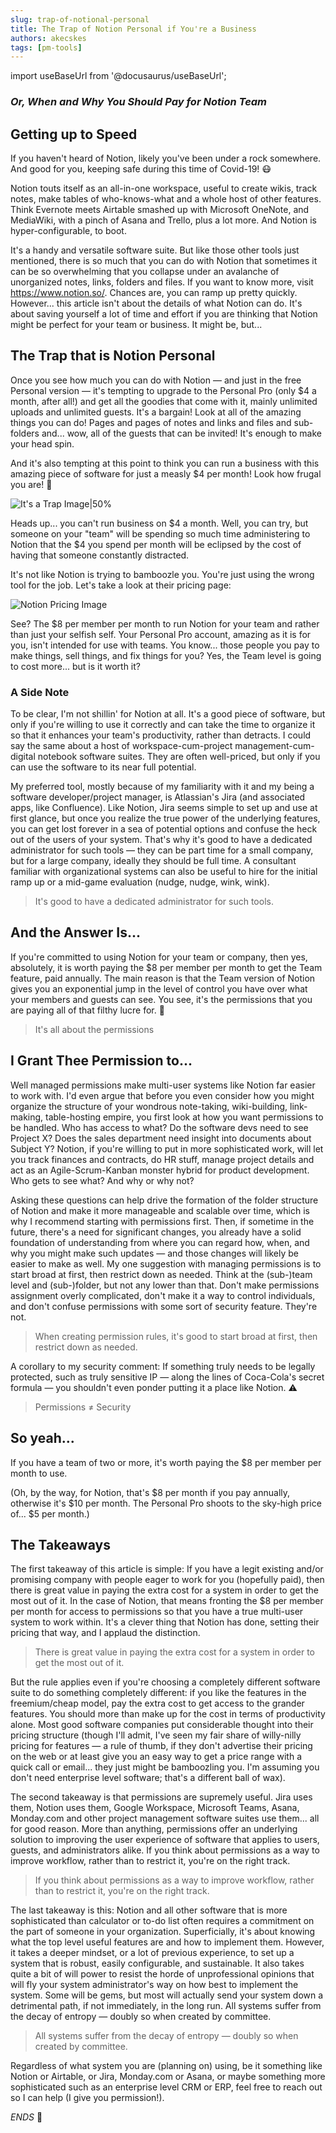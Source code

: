 ```yaml
---
slug: trap-of-notional-personal
title: The Trap of Notion Personal if You're a Business 
authors: akecskes
tags: [pm-tools]
---
```


import useBaseUrl from '@docusaurus/useBaseUrl';

_<h3>Or, When and Why You Should Pay for Notion Team</h3>_

## Getting up to Speed

If you haven't heard of Notion, likely you've been under a rock somewhere. And good for you, keeping safe during this time of Covid-19! 😷

Notion touts itself as an all-in-one workspace, useful to create wikis, track notes, make tables of who-knows-what and a whole host of other features. Think Evernote meets Airtable smashed up with Microsoft OneNote, and MediaWiki, with a pinch of Asana and Trello, plus a lot more. And Notion is hyper-configurable, to boot.
<!--truncate-->

It's a handy and versatile software suite. But like those other tools just mentioned, there is so much that you can do with Notion that sometimes it can be so overwhelming that you collapse under an avalanche of unorganized notes, links, folders and files.
If you want to know more, visit https://www.notion.so/. Chances are, you can ramp up pretty quickly. However... this article isn't about the details of what Notion can do. It's about saving yourself a lot of time and effort if you are thinking that Notion might be perfect for your team or business. It might be, but...


## The Trap that is Notion Personal
Once you see how much you can do with Notion — and just in the free Personal version — it's tempting to upgrade to the Personal Pro (only $4 a month, after all!) and get all the goodies that come with it, mainly unlimited uploads and unlimited guests.
It's a bargain! Look at all of the amazing things you can do! Pages and pages of notes and links and files and sub-folders and... wow, all of the guests that can be invited! It's enough to make your head spin.

And it's also tempting at this point to think you can run a business with this amazing piece of software for just a measly $4 per month! Look how frugal you are! 👏
 
![It's a Trap Image|50%](its_a_trap.jpg "Source: http://www.deviantart.com/kevinbolk/art/It-s-A-Trap-Badge-197791923")

Heads up... you can't run business on $4 a month. Well, you can try, but someone on your "team" will be spending so much time administering to Notion that the $4 you spend per month will be eclipsed by the cost of having that someone constantly distracted.

It's not like Notion is trying to bamboozle you. You're just using the wrong tool for the job. Let's take a look at their pricing page:
 
![Notion Pricing Image](notion_pricing.png "See? Teamwork!")

See? The $8 per member per month to run Notion for your team and rather than just your selfish self. Your Personal Pro account, amazing as it is for you, isn't intended for use with teams. You know... those people you pay to make things, sell things, and fix things for you? Yes, the Team level is going to cost more... but is it worth it?

### A Side Note

To be clear, I'm not shillin' for Notion at all. It's a good piece of software, but only if you're willing to use it correctly and can take the time to organize it so that it enhances your team's productivity, rather than detracts.
I could say the same about a host of workspace-cum-project management-cum-digital notebook software suites. They are often well-priced, but only if you can use the software to its near full potential.

My preferred tool, mostly because of my familiarity with it and my being a software developer/project manager, is Atlassian's Jira (and associated apps, like Confluence). Like Notion, Jira seems simple to set up and use at first glance, but once you realize the true power of the underlying features, you can get lost forever in a sea of potential options and confuse the heck out of the users of your system. That's why it's good to have a dedicated administrator for such tools — they can be part time for a small company, but for a large company, ideally they should be full time. A consultant familiar with organizational systems can also be useful to hire for the initial ramp up or a mid-game evaluation (nudge, nudge, wink, wink).

> It's good to have a dedicated administrator for such tools.

## And the Answer Is...

If you're committed to using Notion for your team or company, then yes, absolutely, it is worth paying the $8 per member per month to get the Team feature, paid annually.
The main reason is that the Team version of Notion gives you an exponential jump in the level of control you have over what your members and guests can see. You see, it's the permissions that you are paying all of that filthy lucre for. 💸

> It's all about the permissions

## I Grant Thee Permission to...

Well managed permissions make multi-user systems like Notion far easier to work with. I'd even argue that before you even consider how you might organize the structure of your wondrous note-taking, wiki-building, link-making, table-hosting empire, you first look at how you want permissions to be handled.
Who has access to what? Do the software devs need to see Project X? Does the sales department need insight into documents about Subject Y?
Notion, if you're willing to put in more sophisticated work, will let you track finances and contracts, do HR stuff, manage project details and act as an Agile-Scrum-Kanban monster hybrid for product development. Who gets to see what? And why or why not?

Asking these questions can help drive the formation of the folder structure of Notion and make it more manageable and scalable over time, which is why I recommend starting with permissions first. Then, if sometime in the future, there's a need for significant changes, you already have a solid foundation of understanding from where you can regard how, when, and why you might make such updates — and those changes will likely be easier to make as well.
My one suggestion with managing permissions is to start broad at first, then restrict down as needed. Think at the (sub-)team level and (sub-)folder, but not any lower than that. Don't make permissions assignment overly complicated, don't make it a way to control individuals, and don't confuse permissions with some sort of security feature. They're not.

> When creating permission rules, it's good to start broad at first, then restrict down as needed.

A corollary to my security comment: If something truly needs to be legally protected, such as truly sensitive IP — along the lines of Coca-Cola's secret formula — you shouldn't even ponder putting it a place like Notion. ⚠️

> Permissions ≠ Security

## So yeah...

If you have a team of two or more, it's worth paying the $8 per member per month to use.

(Oh, by the way, for Notion, that's $8 per month if you pay annually, otherwise it's $10 per month. The Personal Pro shoots to the sky-high price of... $5 per month.)

## The Takeaways
The first takeaway of this article is simple: If you have a legit existing and/or promising company with people eager to work for you (hopefully paid), then there is great value in paying the extra cost for a system in order to get the most out of it. In the case of Notion, that means fronting the $8 per member per month for access to permissions so that you have a true multi-user system to work within. It's a clever thing that Notion has done, setting their pricing that way, and I applaud the distinction.

> There is great value in paying the extra cost for a system in order to get the most out of it.

But the rule applies even if you're choosing a completely different software suite to do something completely different: if you like the features in the freemium/cheap model, pay the extra cost to get access to the grander features. You should more than make up for the cost in terms of productivity alone. Most good software companies put considerable thought into their pricing structure (though I'll admit, I've seen my fair share of willy-nilly pricing for features — a rule of thumb, if they don't advertise their pricing on the web or at least give you an easy way to get a price range with a quick call or email... they just might be bamboozling you. I'm assuming you don't need enterprise level software; that's a different ball of wax).

The second takeaway is that permissions are supremely useful. Jira uses them, Notion uses them, Google Workspace, Microsoft Teams, Asana, Monday.com and other project management software suites use them... all for good reason. More than anything, permissions offer an underlying solution to improving the user experience of software that applies to users, guests, and administrators alike. If you think about permissions as a way to improve workflow, rather than to restrict it, you're on the right track.

> If you think about permissions as a way to improve workflow, rather than to restrict it, you're on the right track.

The last takeaway is this: Notion and all other software that is more sophisticated than calculator or to-do list often requires a commitment on the part of someone in your organization. Superficially, it's about knowing what the top level useful features are and how to implement them. However, it takes a deeper mindset, or a lot of previous experience, to set up a system that is robust, easily configurable, and sustainable. It also takes quite a bit of will power to resist the horde of unprofessional opinions that will fly your system administrator's way on how best to implement the system. Some will be gems, but most will actually send your system down a detrimental path, if not immediately, in the long run. All systems suffer from the decay of entropy — doubly so when created by committee.

> All systems suffer from the decay of entropy — doubly so when created by committee.

Regardless of what system you are (planning on) using, be it something like Notion or Airtable, or Jira, Monday.com or Asana, or maybe something more sophisticated such as an enterprise level CRM or ERP, feel free to reach out so I can help (I give you permission!).

_ENDS_ 👑
 



